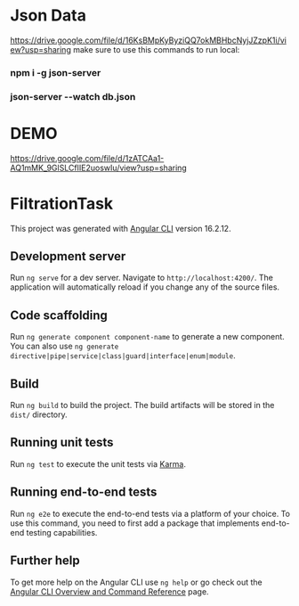 # Json Data
https://drive.google.com/file/d/16KsBMpKyByziQQ7okMBHbcNyjJZzpK1i/view?usp=sharing
make sure to use this commands to run local:
### npm i -g json-server
### json-server --watch db.json

# DEMO
https://drive.google.com/file/d/1zATCAa1-AQ1mMK_9GlSLCfIIE2uoswIu/view?usp=sharing

# FiltrationTask

This project was generated with [Angular CLI](https://github.com/angular/angular-cli) version 16.2.12.

## Development server

Run `ng serve` for a dev server. Navigate to `http://localhost:4200/`. The application will automatically reload if you change any of the source files.

## Code scaffolding

Run `ng generate component component-name` to generate a new component. You can also use `ng generate directive|pipe|service|class|guard|interface|enum|module`.

## Build

Run `ng build` to build the project. The build artifacts will be stored in the `dist/` directory.

## Running unit tests

Run `ng test` to execute the unit tests via [Karma](https://karma-runner.github.io).

## Running end-to-end tests

Run `ng e2e` to execute the end-to-end tests via a platform of your choice. To use this command, you need to first add a package that implements end-to-end testing capabilities.

## Further help

To get more help on the Angular CLI use `ng help` or go check out the [Angular CLI Overview and Command Reference](https://angular.io/cli) page.

